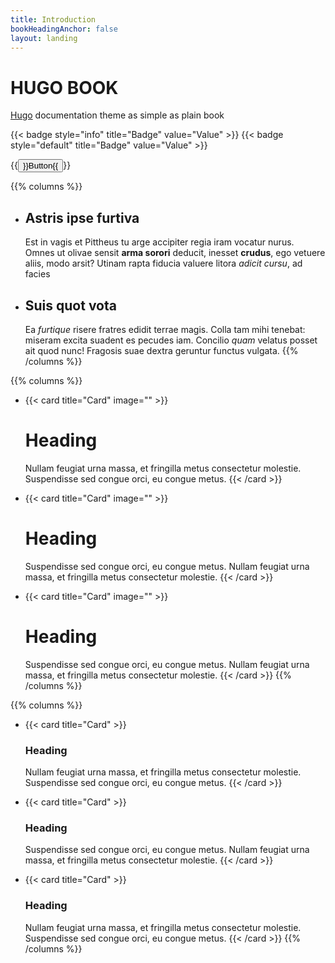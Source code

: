 ```yaml
---
title: Introduction
bookHeadingAnchor: false
layout: landing
---
```


<div class="book-hero">

# HUGO BOOK
[Hugo](https://gohugo.io) documentation theme as simple as plain book

{{< badge style="info" title="Badge" value="Value" >}} {{< badge style="default" title="Badge" value="Value" >}}

{{<button relref="/docs/">}}Button{{</button>}}

</div>

{{% columns %}}
- ## Astris ipse furtiva
  Est in vagis et Pittheus tu arge accipiter regia iram vocatur nurus. Omnes ut
  olivae sensit **arma sorori** deducit, inesset **crudus**, ego vetuere aliis,
  modo arsit? Utinam rapta fiducia valuere litora _adicit cursu_, ad facies

- ## Suis quot vota
  Ea _furtique_ risere fratres edidit terrae magis. Colla tam mihi tenebat:
  miseram excita suadent es pecudes iam. Concilio _quam_ velatus posset ait quod
  nunc! Fragosis suae dextra geruntur functus vulgata.
{{% /columns %}}


{{% columns %}}
- {{< card title="Card" image="" >}}
  # Heading
  Nullam feugiat urna massa, et fringilla metus consectetur molestie. Suspendisse sed congue orci, eu congue metus.
  {{< /card >}}

- {{< card title="Card" image="" >}}
  # Heading
  Suspendisse sed congue orci, eu congue metus. Nullam feugiat urna massa, et fringilla metus consectetur molestie.
  {{< /card >}}

- {{< card title="Card" image="" >}}
  # Heading
  Suspendisse sed congue orci, eu congue metus. Nullam feugiat urna massa, et fringilla metus consectetur molestie.
  {{< /card >}}
{{% /columns %}}

{{% columns %}}
- {{< card title="Card" >}}
  ### Heading
  Nullam feugiat urna massa, et fringilla metus consectetur molestie. Suspendisse sed congue orci, eu congue metus.
  {{< /card >}}

- {{< card title="Card" >}}
  ### Heading
  Suspendisse sed congue orci, eu congue metus. Nullam feugiat urna massa, et fringilla metus consectetur molestie.
  {{< /card >}}

- {{< card title="Card" >}}
  ### Heading
  Nullam feugiat urna massa, et fringilla metus consectetur molestie. Suspendisse sed congue orci, eu congue metus.
  {{< /card >}}
{{% /columns %}}
